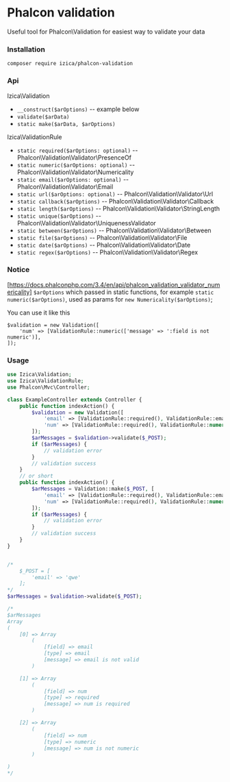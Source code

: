 # Phalcon validation

Useful tool for Phalcon\Validation for easiest way to validate your data

### Installation
```
composer require izica/phalcon-validation
```

### Api
Izica\Validation
* `__construct($arOptions)`  -- example below
* `validate($arData)`
* `static make($arData, $arOptions)`

Izica\ValidationRule
* `static required($arOptions: optional)` -- Phalcon\Validation\Validator\PresenceOf
* `static numeric($arOptions: optional)` -- Phalcon\Validation\Validator\Numericality
* `static email($arOptions: optional)` -- Phalcon\Validation\Validator\Email
* `static url($arOptions: optional)` -- Phalcon\Validation\Validator\Url
* `static callback($arOptions)` -- Phalcon\Validation\Validator\Callback
* `static length($arOptions)` -- Phalcon\Validation\Validator\StringLength
* `static unique($arOptions)` -- Phalcon\Validation\Validator\UniquenessValidator
* `static between($arOptions)` -- Phalcon\Validation\Validator\Between
* `static file($arOptions)` -- Phalcon\Validation\Validator\File
* `static date($arOptions)` -- Phalcon\Validation\Validator\Date
* `static regex($arOptions)` -- Phalcon\Validation\Validator\Regex

### Notice
[https://docs.phalconphp.com/3.4/en/api/phalcon_validation_validator_numericality]
`$arOptions` which passed in static functions, for example `static numeric($arOptions)`,
used as params for `new Numericality($arOptions)`;

You can use it like this
```
$validation = new Validation([
    'num' => [ValidationRule::numeric(['message' => ':field is not numeric')],
]);
```

### Usage
```php
use Izica\Validation;
use Izica\ValidationRule;
use Phalcon\Mvc\Controller;

class ExampleController extends Controller {
    public function indexAction() {
        $validation = new Validation([
            'email' => [ValidationRule::required(), ValidationRule::email()],
            'num' => [ValidationRule::required(), ValidationRule::numeric()],
        ]);
        $arMessages = $validation->validate($_POST);
        if ($arMessages) {
            // validation error
        }
        // validation success
    }
    // or short
    public function indexAction() {
        $arMessages = Validation::make($_POST, [
            'email' => [ValidationRule::required(), ValidationRule::email()],
            'num' => [ValidationRule::required(), ValidationRule::numeric()],
        ]);
        if ($arMessages) {
            // validation error
        }
        // validation success
    }
}
```


```php

/*
    $_POST = [
        'email' => 'qwe'
    ];
*/
$arMessages = $validation->validate($_POST);

/* 
$arMessages
Array
(
    [0] => Array
        (
            [field] => email
            [type] => email
            [message] => email is not valid
        )

    [1] => Array
        (
            [field] => num
            [type] => required
            [message] => num is required
        )

    [2] => Array
        (
            [field] => num
            [type] => numeric
            [message] => num is not numeric
        )

)
*/

```

